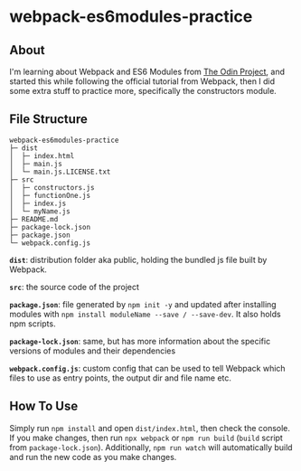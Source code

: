# webpack-es6modules-practice

## About

I'm learning about Webpack and ES6 Modules from [The Odin Project](https://www.theodinproject.com/lessons/node-path-javascript-es6-modules), and started this while following the official tutorial from Webpack, then I did some extra stuff to practice more, specifically the constructors module.

## File Structure

```
webpack-es6modules-practice
├─ dist
│  ├─ index.html
│  ├─ main.js
│  └─ main.js.LICENSE.txt
├─ src
│  ├─ constructors.js
│  ├─ functionOne.js
│  ├─ index.js
│  └─ myName.js
├─ README.md
├─ package-lock.json
├─ package.json
└─ webpack.config.js
```

**`dist`**: distribution folder aka public, holding the bundled js file built by Webpack.

**`src`**: the source code of the project

**`package.json`**: file generated by `npm init -y` and updated after installing modules with `npm install moduleName --save / --save-dev`. It also holds npm scripts.

**`package-lock.json`**: same, but has more information about the specific versions of modules and their dependencies

**`webpack.config.js`**: custom config that can be used to tell Webpack which files to use as entry points, the output dir and file name etc.

## How To Use

Simply run `npm install` and open `dist/index.html`, then check the console. If you make changes, then run `npx webpack` or `npm run build` (`build` script from `package-lock.json`). Additionally, `npm run watch` will automatically build and run the new code as you make changes.
